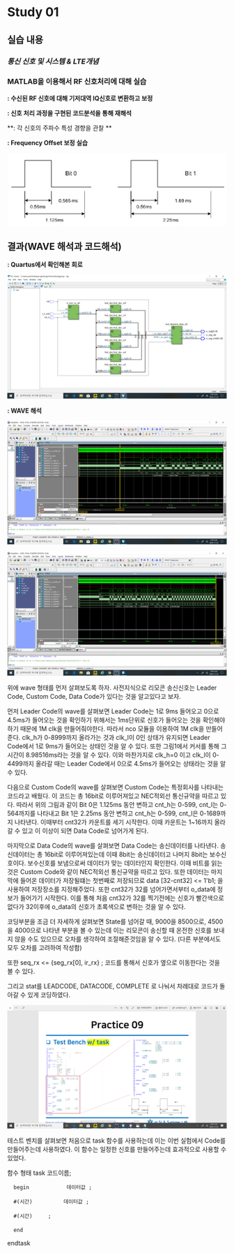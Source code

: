 # Study 01
## 실습 내용
### ***통신 신호 및 시스템 & LTE개념***


### **MATLAB을 이용해서 RF 신호처리에 대해 실습**

**: 수신된 RF 신호에 대해 기저대역 IQ신호로 변환하고 보정**

**: 신호 처리 과정을 구현된 코드분석을 통해 재해석**

**: 각 신호의 주파수 특성 경향을 관찰 **

**: Frequency Offset 보정 실습**


![](https://github.com/kse8974/LogicDesign/blob/master/09/figs/bit%20.jpg)


## 결과(WAVE 해석과 코드해석)

**: Quartus에서 확인해본 회로**

![](https://github.com/kse8974/LogicDesign/blob/master/09/figs/circuit.jpg)

**: WAVE 해석**

![](https://github.com/kse8974/LogicDesign/blob/master/09/figs/wave1.jpg)

![](https://github.com/kse8974/LogicDesign/blob/master/09/figs/wave3.jpg)

위에 wave 형태를 먼저 살펴보도록 하자.
사전지식으로 리모콘 송신신호는 Leader Code, Custom Code, Data Code가 있다는 것을 알고있다고 보자.

먼저 Leader Code의 wave를 살펴보면
Leader Code는 1로 9ms 들어오고 0으로 4.5ms가 들어오는 것을 확인하기 위해서는 1ms단위로 신호가 들어오는 것을 확인해야하기 때문에 1M clk을 만들어줘야한다. 따라서 nco 모듈을 이용하여 1M clk을 만들어 준다. clk_h가 0-8999까지 올라가는 것과 clk_l이 0인 상태가 유지되면 Leader Code에서 1로 9ms가 들어오는 상태인 것을 알 수 있다. 또한 그림1에서 커서를 통해 그 시간이 8.98516ms라는 것을 알 수 있다. 이와 마찬가지로 clk_h=0 이고 clk_l이 0-4499까지 올라갈 때는 Leader Code에서 0으로 4.5ms가 들어오는 상태라는 것을 알 수 있다. 

다음으로 Custom Code의 wave를 살펴보면
Custom Code는 특정회사를 나타내는 코드라고 배웠다. 이 코드는 총 16bit로 이루어져있고 NEC적외선 통신규약을 따르고 있다. 따라서 위의 그림과 같이 Bit 0은 1.125ms 동안 변하고 cnt_h는 0-599, cnt_l는 0-564까지를 나타내고 Bit 1은 2.25ms 동안 변하고 cnt_h는 0-599, cnt_l은 0-1689까지 나타낸다. 이때부터 cnt32가 카운트를 세기 시작한다. 이때 카운트는 1~16까지 올라갈 수 있고 이 이상이 되면 Data Code로 넘어가게 된다.

마지막으로 Data Code의 wave를 살펴보면
Data Code는 송신데이터를 나타낸다. 송신데이터는 총 16bit로 이루어져있는데 이때 8bit는 송신데이터고 나머지 8bit는 보수신호이다. 보수신호를 보냄으로써 데이터가 맞는 데이터인지 확인한다. 이때 비트를 읽는 것은 Custom Code와 같이 NEC적외선 통신규약을 따르고 있다. 또한 데이터는 마지막에 들어온 데이터가 저장될떄는 첫번째로 저장되므로 data [32-cnt32] <= 1'b1; 을 사용하여 저장장소를 지정해주었다. 또한 cnt32가 32를 넘어가면서부터 o_data에 정보가 들어가기 시작한다. 이를 통해 처음 cnt32가 32를 찍기전에는 신호가 빨간색으로 없다가 32이후에 o_data의 신호가 초록색으로 변하는 것을 알 수 있다. 

코딩부분을 조금 더 자세하게 살펴보면
State를 넘어갈 때, 9000을 8500으로, 4500을 4000으로 나타낸 부분을 볼 수 있는데 이는 리모콘이 송신할 때 온전한 신호를 보내지 않을 수도 있으므로 오차를 생각하여 조절해준것임을 알 수 있다. (다른 부분에서도 모두 오차를 고려하여 작성함)

또한 seq_rx <= {seg_rx[0], ir_rx} ; 코드를 통해서 신호가 옆으로 이동한다는 것을 볼 수 있다. 

그리고 stat를 LEADCODE, DATACODE, COMPLETE 로 나눠서 차례대로 코드가 돌아갈 수 있게 코딩하였다.

![](https://github.com/kse8974/LogicDesign/blob/master/09/figs/test%20bench.jpg)

테스트 벤치를 살펴보면 처음으로 task 함수를 사용하는데 이는 이번 실험에서 Code를 만들어주는데 사용하였다. 이 함수는 일정한 신호를 만들어주는데 효과적으로 사용할 수 있었다.

함수 형태
task  코드이름;


      begin            데이터값 ;

      #(시간)          데이터값 ;

      #(시간)     ;

      end

endtask







<!--stackedit_data:
eyJoaXN0b3J5IjpbMTMyMDY2MzE3NiwtMTA4MTkxNTY2MiwtMT
UwMTQ5MTc0NSwtMjE3MzEwOTE0LC0yMjI2OTgzMDIsMTM4OTc0
MTcwN119
-->